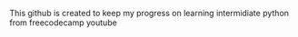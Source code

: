 This github is created to keep my progress on learning intermidiate python from freecodecamp youtube
